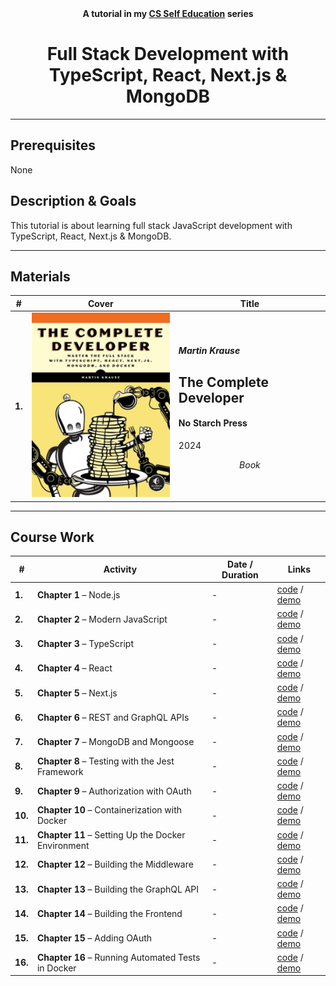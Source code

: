 <div align="center">
  <b>A tutorial in my <a href="https://github.com/abeerration/CS-Self-Education">CS Self Education</a> series</b>
  <h1>Full Stack Development with TypeScript, React, Next.js & MongoDB</h1>
</div>

---

## Prerequisites

None

## Description & Goals

This tutorial is about learning full stack JavaScript development with TypeScript, React, Next.js & MongoDB.

---

## Materials

| # | Cover | Title |
| ----------- | ----------- | ----------- |
| **1.** | ![](cover.jpg) | <h4><i>Martin Krause</i></h4><h2>The Complete Developer</h2><h4>No Starch Press</h4><p>2024</p><p align="center"><i>Book</i></p> |

---

## Course Work

| # | Activity | Date / Duration | Links |
| ----------- | ----------- | ----------- | ----------- |
| **1.** | **Chapter 1** – Node.js | - | [code]() / [demo]() |
| **2.** | **Chapter 2** – Modern JavaScript | - | [code]() / [demo]() |
| **3.** | **Chapter 3** – TypeScript | - | [code]() / [demo]() |
| **4.** | **Chapter 4** – React | - | [code]() / [demo]() |
| **5.** | **Chapter 5** – Next.js | - | [code]() / [demo]() |
| **6.** | **Chapter 6** – REST and GraphQL APIs | - | [code]() / [demo]() |
| **7.** | **Chapter 7** – MongoDB and Mongoose | - | [code]() / [demo]() |
| **8.** | **Chapter 8** – Testing with the Jest Framework | - | [code]() / [demo]() |
| **9.** | **Chapter 9** – Authorization with OAuth | - | [code]() / [demo]() |
| **10.** | **Chapter 10** – Containerization with Docker | - | [code]() / [demo]() |
| **11.** | **Chapter 11** – Setting Up the Docker Environment | - | [code]() / [demo]() |
| **12.** | **Chapter 12** – Building the Middleware | - | [code]() / [demo]() |
| **13.** | **Chapter 13** – Building the GraphQL API | - | [code]() / [demo]() |
| **14.** | **Chapter 14** – Building the Frontend | - | [code]() / [demo]() |
| **15.** | **Chapter 15** – Adding OAuth | - | [code]() / [demo]() |
| **16.** | **Chapter 16** – Running Automated Tests in Docker | - | [code]() / [demo]() |
